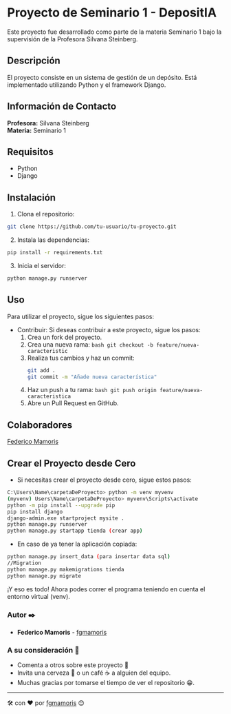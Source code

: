 # Proyecto de Seminario 1 - DepositIA

Este proyecto fue desarrollado como parte de la materia Seminario 1 bajo la supervisión de la Profesora Silvana Steinberg.

## Descripción

El proyecto consiste en un sistema de gestión de un depósito. Está implementado utilizando Python y el framework Django.

## Información de Contacto

**Profesora:** Silvana Steinberg  
**Materia:** Seminario 1

## Requisitos

- Python
- Django

## Instalación
1. Clona el repositorio:
```bash
git clone https://github.com/tu-usuario/tu-proyecto.git
```
2. Instala las dependencias:

```bash
pip install -r requirements.txt
```
3. Inicia el servidor:
```bash
python manage.py runserver
```
## Uso
Para utilizar el proyecto, sigue los siguientes pasos:

* Contribuir:
  Si deseas contribuir a este proyecto, sigue los pasos:
    1. Crea un fork del proyecto.
    2. Crea una nueva rama:
      ```bash
      git checkout -b feature/nueva-caracteristic
      ```       
    4. Realiza tus cambios y haz un commit:
       ```bash
       git add .
       git commit -m "Añade nueva característica"
       ```
    5. Haz un push a tu rama:
      ```bash
         git push origin feature/nueva-caracteristica
      ```
    6. Abre un Pull Request en GitHub.

## Colaboradores
[Federico Mamoris](https://github.com/fgmamoris)

## Crear el Proyecto desde Cero
* Si necesitas crear el proyecto desde cero, sigue estos pasos:
```bash
C:\Users\Name\carpetaDeProyecto> python -m venv myvenv  
(myvenv) Users\Name\carpetaDeProyecto> myvenv\Scripts\activate
python -m pip install --upgrade pip
pip install django
django-admin.exe startproject mysite .
python manage.py runserver
python manage.py startapp tienda (crear app)
```
* En caso de ya tener la aplicación copiada:
```bash
python manage.py insert_data (para insertar data sql)
//Migration
python manage.py makemigrations tienda
python manage.py migrate
```
¡Y eso es todo! Ahora podes correr el programa teniendo en cuenta el entorno virtual (venv).

### Autor :black_nib:

* **Federico Mamoris** - [fgmamoris](https://www.linkedin.com/in/federico-mamoris/)

### A su consideración :gift:

* Comenta a otros sobre este proyecto :mega:
* Invita una cerveza :beer: o un café :coffee: a alguien del equipo. 
* Muchas gracias por tomarse el tiempo de ver el repositorio :grin:.


---
:hammer_and_wrench: con :hearts: por [fgmamoris](https://github.com/fgmamoris) :blush:
